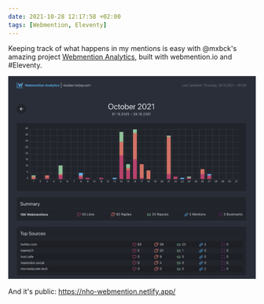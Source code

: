 ```yaml
---
date: 2021-10-28 12:17:58 +02:00
tags: [Webmention, Eleventy]
---
```


Keeping track of what happens in my mentions is easy with @mxbck's amazing project [Webmention Analytics](https://mxb.dev/blog/webmention-analytics/), built with webmention.io and #Eleventy.

![Screenshot of my Webmention dashboard for October 2021](webmention-analytics-2021-10.png)

And it's public: <https://nho-webmention.netlify.app/>